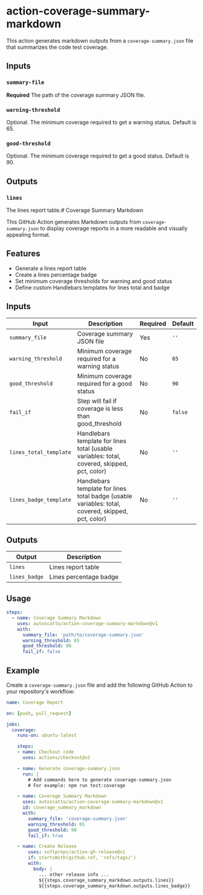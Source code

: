 # action-coverage-summary-markdown

This action generates markdown outputs from a `coverage-summary.json` file that summarizes the code test coverage.

## Inputs

### `summary-file`

**Required** The path of the coverage summary JSON file.

### `warning-threshold`

Optional. The minimum coverage required to get a warning status. Default is 65.

### `good-threshold`

Optional. The minimum coverage required to get a good status. Default is 90.

## Outputs

### `lines`

The lines report table.# Coverage Summary Markdown

This GitHub Action generates Markdown outputs from `coverage-summary.json` to display coverage reports in a more readable and visually appealing format.

## Features

- Generate a lines report table
- Create a lines percentage badge
- Set minimum coverage thresholds for warning and good status
- Define custom Handlebars templates for lines total and badge

## Inputs

| Input                 | Description                                                                  | Required | Default |
|-----------------------|------------------------------------------------------------------------------|----------|---------|
| `summary_file`        | Coverage summary JSON file                                                   | Yes      | `''`    |
| `warning_threshold`   | Minimum coverage required for a warning status                               | No       | `65`    |
| `good_threshold`      | Minimum coverage required for a good status                                  | No       | `90`    |
| `fail_if`             | Step will fail if coverage is less than good_threshold                       | No       | `false` |
| `lines_total_template`| Handlebars template for lines total (usable variables: total, covered, skipped, pct, color) | No | `''` |
| `lines_badge_template`| Handlebars template for lines total badge (usable variables: total, covered, skipped, pct, color) | No | `''` |

## Outputs

| Output        | Description            |
|---------------|------------------------|
| `lines`       | Lines report table     |
| `lines_badge` | Lines percentage badge |

## Usage

```yaml
steps:
  - name: Coverage Summary Markdown
    uses: autoscatto/action-coverage-summary-markdown@v1
    with:
      summary_file: 'path/to/coverage-summary.json'
      warning_threshold: 65
      good_threshold: 90
      fail_if: false
```

## Example

Create a `coverage-summary.json` file and add the following GitHub Action to your repository's workflow:

```yaml
name: Coverage Report

on: [push, pull_request]

jobs:
  coverage:
    runs-on: ubuntu-latest

    steps:
    - name: Checkout code
      uses: actions/checkout@v2

    - name: Generate coverage-summary.json
      run: |
        # Add commands here to generate coverage-summary.json
        # For example: npm run test:coverage

    - name: Coverage Summary Markdown
      uses: autoscatto/action-coverage-summary-markdown@v1
      id: coverage_summary_markdown
      with:
        summary_file: 'coverage-summary.json'
        warning_threshold: 65
        good_threshold: 90
        fail_if: true

    - name: Create Release
        uses: softprops/action-gh-release@v1
        if: startsWith(github.ref, 'refs/tags/')
        with:
          body: |
            ... other release info ...
            ${{steps.coverage_summary_markdown.outputs.lines}}
            ${{steps.coverage_summary_markdown.outputs.lines_badge}}
